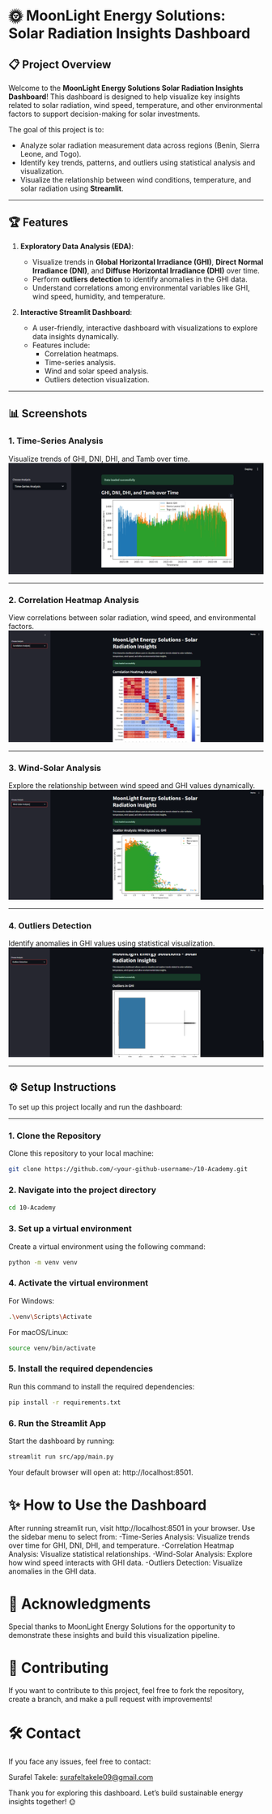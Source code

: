 # 🌞 MoonLight Energy Solutions: Solar Radiation Insights Dashboard

## 📋 **Project Overview**

Welcome to the **MoonLight Energy Solutions Solar Radiation Insights Dashboard**! This dashboard is designed to help visualize key insights related to solar radiation, wind speed, temperature, and other environmental factors to support decision-making for solar investments.

The goal of this project is to:
- Analyze solar radiation measurement data across regions (Benin, Sierra Leone, and Togo).
- Identify key trends, patterns, and outliers using statistical analysis and visualization.
- Visualize the relationship between wind conditions, temperature, and solar radiation using **Streamlit**.

---

## 🏆 **Features**

1. **Exploratory Data Analysis (EDA)**:
   - Visualize trends in **Global Horizontal Irradiance (GHI)**, **Direct Normal Irradiance (DNI)**, and **Diffuse Horizontal Irradiance (DHI)** over time.
   - Perform **outliers detection** to identify anomalies in the GHI data.
   - Understand correlations among environmental variables like GHI, wind speed, humidity, and temperature.

2. **Interactive Streamlit Dashboard**:
   - A user-friendly, interactive dashboard with visualizations to explore data insights dynamically.
   - Features include:
     - Correlation heatmaps.
     - Time-series analysis.
     - Wind and solar speed analysis.
     - Outliers detection visualization.

---

## 📊 **Screenshots**

### **1. Time-Series Analysis**
Visualize trends of GHI, DNI, DHI, and Tamb over time.
![Time-Series Analysis Screenshot](assets/screenshots/time_series_analysis.png)

---

### **2. Correlation Heatmap Analysis**
View correlations between solar radiation, wind speed, and environmental factors.
![Correlation Heatmap Screenshot](assets/screenshots/correlation_heatmap.png)

---

### **3. Wind-Solar Analysis**
Explore the relationship between wind speed and GHI values dynamically.
![Wind-Solar Analysis Screenshot](assets/screenshots/wind_solar_analysis.png)

---

### **4. Outliers Detection**
Identify anomalies in GHI values using statistical visualization.
![Outliers Detection Screenshot](assets/screenshots/outliers_detection.png)

---

## ⚙️ **Setup Instructions**

To set up this project locally and run the dashboard:

---

### **1. Clone the Repository**
Clone this repository to your local machine:
```bash
git clone https://github.com/<your-github-username>/10-Academy.git
```

### **2. Navigate into the project directory**
```bash
cd 10-Academy
```
### **3. Set up a virtual environment**
Create a virtual environment using the following command:
```bash
python -m venv venv
```
### **4. Activate the virtual environment**
For Windows:
```bash
.\venv\Scripts\Activate
```
For macOS/Linux:
```bash
source venv/bin/activate
```
### **5. Install the required dependencies**
Run this command to install the required dependencies:
```bash
pip install -r requirements.txt
```
### **6. Run the Streamlit App**
Start the dashboard by running:
```bash
streamlit run src/app/main.py
```
Your default browser will open at: http://localhost:8501.

# ✨ How to Use the Dashboard

After running streamlit run, visit http://localhost:8501 in your browser.
Use the sidebar menu to select from:
-Time-Series Analysis: Visualize trends over time for GHI, DNI, DHI, and temperature.
-Correlation Heatmap Analysis: Visualize statistical relationships.
-Wind-Solar Analysis: Explore how wind speed interacts with GHI data.
-Outliers Detection: Visualize anomalies in the GHI data.

# 💼 Acknowledgments
Special thanks to MoonLight Energy Solutions for the opportunity to demonstrate these insights and build this visualization pipeline.

# 📜 Contributing
If you want to contribute to this project, feel free to fork the repository, create a branch, and make a pull request with improvements!

# 🛠️ Contact
If you face any issues, feel free to contact:

Surafel Takele: surafeltakele09@gmail.com

Thank you for exploring this dashboard. Let’s build sustainable energy insights together! 🌞
